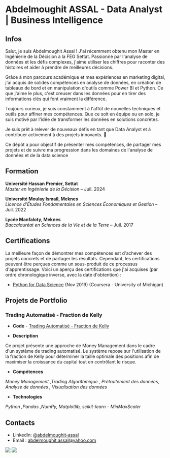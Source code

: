 # Abdelmoughit ASSAL - Data Analyst | Business Intelligence
## Infos
Salut, je suis Abdelmoughit Assal ! J'ai récemment obtenu mon Master en Ingénierie de la Décision à la FEG Settat. Passionné par l'analyse de données et les défis complexes, j'aime utiliser les chiffres pour raconter des histoires et aider à prendre de meilleures décisions.

Grâce à mon parcours académique et mes expériences en marketing digital, j'ai acquis de solides compétences en analyse de données, en création de tableaux de bord et en manipulation d'outils comme Power BI et Python. Ce que j'aime le plus, c'est creuser dans les données pour en tirer des informations clés qui font vraiment la différence.

Toujours curieux, je suis constamment à l'affût de nouvelles techniques et outils pour affiner mes compétences. Que ce soit en équipe ou en solo, je suis motivé par l'idée de transformer les données en solutions concrètes.

Je suis prêt à relever de nouveaux défis en tant que Data Analyst et à contribuer activement à des projets innovants. 🚀

Ce dépôt a pour objectif de présenter mes compétences, de partager mes projets et de suivre ma progression dans les domaines de l'analyse de données et de la data science

## Formation 
**Université Hassan Premier, Settat**  
*Master en Ingénierie de la Décision* – Juil. 2024

**Université Moulay Ismail, Meknes**  
*Licence d’Études Fondamentales en Sciences Économiques et Gestion* – Juil. 2022

**Lycée Manfaloty, Meknes**  
*Baccalauréat en Sciences de la Vie et de la Terre* – Juil. 2017

## Certifications
  La meilleure façon de démontrer mes compétences est d'achever des projets concrets et de partager les résultats. Cependant, les certifications peuvent être perçues comme un sous-produit de ce processus d'apprentissage. Voici un aperçu des certifications que j'ai acquises (par ordre chronologique inverse, avec la date d'obtention) :

- [Python for Data Science](https://coursera.org/share/983e3921c341ce3abeed69a864f0c7e0) (Nov 2019) (Coursera - University of Michigan)

## Projets de Portfolio

### Trading Automatisé - Fraction de Kelly
  - **Code** - [Trading Automatisé - Fraction de Kelly](https://github.com/AbdelmoughitASSAL/Projets-de-Portfolio/blob/main/Trading%20Automatis%C3%A9%20-%20Cas%20de%20Money%20Management%20(Fraction%20de%20Kelly).ipynb)

  - **Description**

  Ce projet présente une approche de Money Management dans le cadre d'un système de trading automatisé. Le système repose sur l'utilisation de la fraction de Kelly pour déterminer la taille optimale des positions afin de maximiser la croissance du capital tout en contrôlant le risque.

  - **Compétences**
  
  *Money Management ,Trading Algorithmique , Prétraitement des données, Analyse de données , Visualisation des données*
    
  - **Technologies**

  *Python ,Pandas ,NumPy, Matplotlib, scikit-learn – MinMaxScaler*

## Contacts
- LinkedIn: [@abdelmoughit-assal](https://www.linkedin.com/in/abdelmoughit-assal/)
- Email : abdelmoughit.assal@yahoo.com
<div align="left"> 
  <a href = "mailto:abdelmoughit.assal@yahoo.com"><img src="https://img.shields.io/badge/Yahoo%20mail-6D4AFF?style=for-the-badge&logo=yahoomail&logoColor=white" target="_blank"></a>
  <a href="https://www.linkedin.com/in/abdelmoughit-assal" target="_blank"><img src="https://img.shields.io/badge/-LinkedIn-%230077B5?style=for-the-badge&logo=linkedin&logoColor=white" target="_blank"></a> 
</div>
